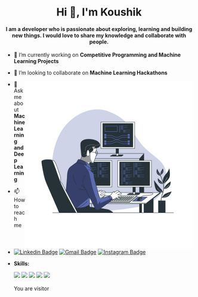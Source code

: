 

<h1 align="center">Hi 👋, I'm Koushik</h1>
<h4 align="center">I am a developer who is passionate about exploring, learning and building new things. I would love to share my knowledge and collaborate with people.</h4>

- 🔭 I’m currently working on **Competitive Programming and Machine Learning Projects**

- 👯 I’m looking to collaborate on **Machine Learning Hackathons**

<img height="450" src="Programming-bro.svg" align=right>


- 💬 Ask me about **Machine Learning and Deep Learning**

- 📫 How to reach me 

- [![Linkedin Badge](https://img.shields.io/badge/-LinkedIn-blue?style=flat-square&logo=Linkedin&logoColor=white&link=https://www.linkedin.com/in/saikoushik2/)](https://www.linkedin.com/in/saikoushik2)   [![Gmail Badge](https://img.shields.io/badge/-Gmail-d14836?style=flat-square&logo=Gmail&logoColor=white&link=mailto:saikoushikkalakota@gmail.com)](mailto:saikoushikkalakota@gmail.com)  [![Instagram Badge](https://img.shields.io/badge/-Instagram-C13584?style=flat-square&logo=instagram&logoColor=white&link=https://www.instagram.com/koushik____kalakota)](https://www.instagram.com/koushik____kalakota)


- **Skills:**

   <img src="https://img.shields.io/badge/c++%20-%2300599C.svg?&style=flat-square&logo=c%2B%2B&ogoColor=white"/> <img src="https://img.shields.io/badge/java-%23ED8B00.svg?&style=flat-square&logo=java&logoColor=white"/> <img src="https://img.shields.io/badge/python%20-%2314354C.svg?&style=flat-square&logo=python&logoColor=white"/> <img src="https://img.shields.io/badge/Keras%20-%23D00000.svg?&style=flat-square&logo=Keras&logoColor=white"/> <img src="https://img.shields.io/badge/TensorFlow%20-%23FF6F00.svg?&style=flat-square&logo=TensorFlow&logoColor=white" /> <br/><br/>
   You are visitor<br/>
  <tr>  
    <td><img src="https://profile-counter.glitch.me/koushik2001/count.svg" alt="" /></td>
  </tr>
</table>

